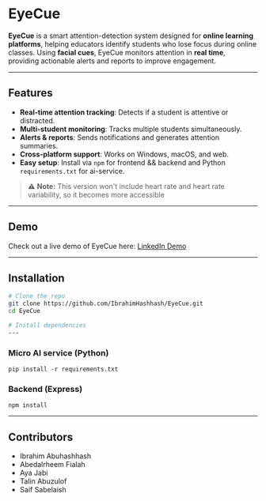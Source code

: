 # EyeCue

**EyeCue** is a smart attention-detection system designed for **online learning platforms**, helping educators identify students who lose focus during online classes. Using **facial cues**, EyeCue monitors attention in **real time**, providing actionable alerts and reports to improve engagement.

---

## Features

- **Real-time attention tracking**: Detects if a student is attentive or distracted.  
- **Multi-student monitoring**: Tracks multiple students simultaneously.  
- **Alerts & reports**: Sends notifications and generates attention summaries.  
- **Cross-platform support**: Works on Windows, macOS, and web.  
- **Easy setup**: Install via `npm` for frontend && backend and Python `requirements.txt` for ai-service.  

> ⚠️ **Note:** This version won't include heart rate and heart rate variability, so it becomes more accessible 

---

## Demo

Check out a live demo of EyeCue here: [LinkedIn Demo](https://lnkd.in/p/gHCymSyY)

---

## Installation

```bash
# Clone the repo
git clone https://github.com/IbrahimHashhash/EyeCue.git
cd EyeCue

# Install dependencies
---
```
### Micro AI service (Python)
```
pip install -r requirements.txt
```
### Backend (Express)
```
npm install
```
---

## Contributors 
- Ibrahim Abuhashhash
- Abedalrheem Fialah
- Aya Jabi
- Talin Abuzulof
- Saif Sabelaish












